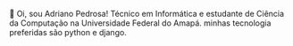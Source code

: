 👋 Oi, sou Adriano Pedrosa!
Técnico em Informática e estudante de Ciência da Computação na Universidade Federal do Amapá.
minhas tecnologia preferidas são python e django.


<!---
adrianopedrosa/adrianopedrosa is a ✨ special ✨ repository because its `README.md` (this file) appears on your GitHub profile.
You can click the Preview link to take a look at your changes.
--->
